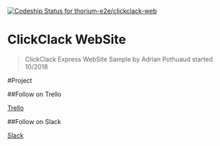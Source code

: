 [ ![Codeship Status for thorium-e2e/clickclack-web](https://app.codeship.com/projects/1d7aeac0-d52b-0136-fff2-227f7f6831ca/status?branch=master)](https://app.codeship.com/projects/316687)

# ClickClack WebSite

>ClickClack
>Express WebSite Sample by Adrian Pothuaud
>started 10/2018

#Project

##Follow on Trello

[Trello](https://trello.com/b/wOOQWZMS/sample-web)

##Follow on Slack

[Slack](https://clickclack-web.slack.com/messages)
